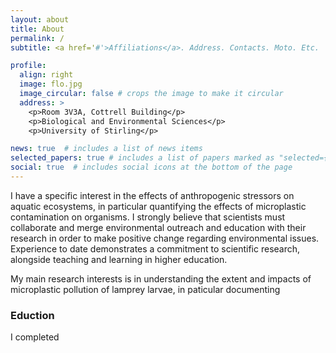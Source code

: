 ```yaml
---
layout: about
title: About
permalink: /
subtitle: <a href='#'>Affiliations</a>. Address. Contacts. Moto. Etc.

profile:
  align: right
  image: flo.jpg
  image_circular: false # crops the image to make it circular
  address: >
    <p>Room 3V3A, Cottrell Building</p>
    <p>Biological and Environmental Sciences</p>
    <p>University of Stirling</p>

news: true  # includes a list of news items
selected_papers: true # includes a list of papers marked as "selected={true}"
social: true  # includes social icons at the bottom of the page
---
```


I have a specific interest in the effects of anthropogenic stressors on aquatic ecosystems, in particular quantifying the effects of microplastic contamination on organisms. I strongly believe that scientists must collaborate and merge environmental outreach and education with their research in order to make positive change regarding environmental issues. Experience to date demonstrates a commitment to scientific research, alongside teaching and learning in higher education.

My main research interests is in understanding the extent and impacts of microplastic pollution of lamprey larvae, in paticular documenting 

### Eduction 
<p> I completed 
